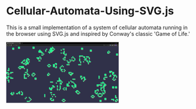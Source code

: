 # Cellular-Automata-Using-SVG.js

This is a small implementation of a system of cellular automata running in the browser using SVG.js and inspired by Conway's classic 'Game of Life.'

<img
  src="demo.png"
  alt="demo"
  title="Optional title"
  style="display: inline-block; margin: 0 auto; max-width: 300px">
